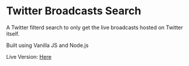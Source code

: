 # Twitter Broadcasts Search

A Twitter filterd search to only get the live broadcasts hosted on Twitter itself.

Built using Vanilla JS and Node.js

Live Version: [Here](https://mohmousad.github.io/Twitter-Broadcast-Search/client/)
